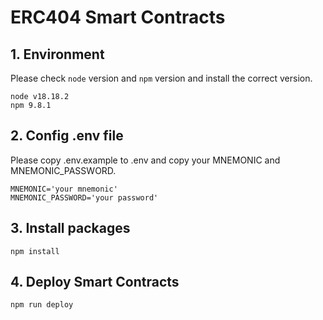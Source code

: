 # ERC404 Smart Contracts

## 1. Environment

Please check `node` version and `npm` version and install the correct version.

```text
node v18.18.2
npm 9.8.1
```

## 2. Config .env file

Please copy .env.example to .env and copy your MNEMONIC and MNEMONIC_PASSWORD.

```text
MNEMONIC='your mnemonic'
MNEMONIC_PASSWORD='your password'
```

## 3. Install packages

```shell
npm install
```

## 4. Deploy Smart Contracts

```shell
npm run deploy
```
